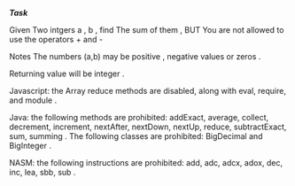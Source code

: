 ***Task***

Given Two intgers a , b , find The sum of them , BUT You are not allowed to use the operators + and -

Notes
The numbers (a,b) may be positive , negative values or zeros .

Returning value will be integer .

Javascript: the Array reduce methods are disabled, along with eval, require, and module .

Java: the following methods are prohibited: addExact, average, collect, decrement, increment, nextAfter, nextDown, nextUp, reduce, subtractExact, sum, summing . The following classes are prohibited: BigDecimal and BigInteger .

NASM: the following instructions are prohibited: add, adc, adcx, adox, dec, inc, lea, sbb, sub .
